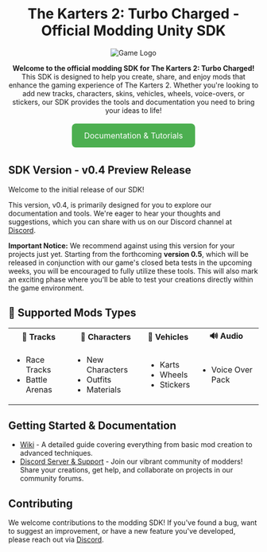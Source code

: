 <h1 align="center">The Karters 2: Turbo Charged - Official Modding Unity SDK</h1>

<p align="center">
  <img src=https://github.com/PixelEdgeGames/TheKarters_WorkshopProjectRelease/assets/48760094/82225a4e-43d8-4079-8116-50b8e4572c03 alt="Game Logo">
</p>

<p align="center">
  <b>Welcome to the official modding SDK for The Karters 2: Turbo Charged!</b><br>
  This SDK is designed to help you create, share, and enjoy mods that enhance the gaming experience of The Karters 2. Whether you're looking to add new tracks, characters, skins, vehicles, wheels, voice-overs, or stickers, our SDK provides the tools and documentation you need to bring your ideas to life!
</p>

<p align="center">
  <a href="https://github.com/PixelEdgeGames/TheKarters_WorkshopProjectRelease/wiki" style="display: inline-block; background-color: #4CAF50; color: white; padding: 14px 25px; text-align: center; text-decoration: none; font-size: 16px; margin: 4px 2px; cursor: pointer; border-radius: 8px;">Documentation & Tutorials</a>
</p>

<h2>SDK Version - v0.4 Preview Release</h2>
<p>
 Welcome to the initial release of our SDK! 
</p>

<p>
 This version, v0.4, is primarily designed for you to explore our documentation and tools. We're eager to hear your thoughts and suggestions, which you can share with us on our Discord channel at <a href="https://discord.gg/TheKarters">Discord</a>.
</p>

<p>
 <strong>Important Notice:</strong>   We recommend against using this version for your projects just yet. Starting from the forthcoming <strong>version 0.5</strong>, which will be released in conjunction with our game's closed beta tests in the upcoming weeks, you will be encouraged to fully utilize these tools. This will also mark an exciting phase where you'll be able to test your creations directly within the game environment. 
</p>

<h2>🔧 Supported Mods Types</h2>

<table>
<tr>
    <th>🏁 Tracks</th>
    <th>👤 Characters</th>
    <th>🚗 Vehicles</th>
    <th>🔊 Audio</th>
</tr>
<tr>
    <td>
        <ul>
            <li>Race Tracks</li>
            <li>Battle Arenas</li>
        </ul>
    </td>
    <td>
        <ul>
            <li>New Characters</li>
            <li>Outfits</li>
            <li>Materials</li>
        </ul>
    </td>
    <td>
        <ul>
            <li>Karts</li>
            <li>Wheels</li>
            <li>Stickers</li>
        </ul>
    </td>
   <td>
        <ul>
            <li>Voice Over Pack</li>
        </ul>
    </td>
</tr>
</table>


<h2>Getting Started & Documentation</h2>
<ul>
  <li><a href=https://github.com/PixelEdgeGames/TheKarters_WorkshopProjectRelease/wiki>Wiki</a> - A detailed guide covering everything from basic mod creation to advanced techniques.</li>
  <li><a href=https://discord.gg/TheKarters>Discord Server & Support</a> - Join our vibrant community of modders! Share your creations, get help, and collaborate on projects in our community forums.</li>
</ul>

<h2>Contributing</h2>
<p>
  We welcome contributions to the modding SDK! If you've found a bug, want to suggest an improvement, or have a new feature you've developed, please reach out via <a href=https://discord.gg/TheKarters>Discord</a>.
</p>
